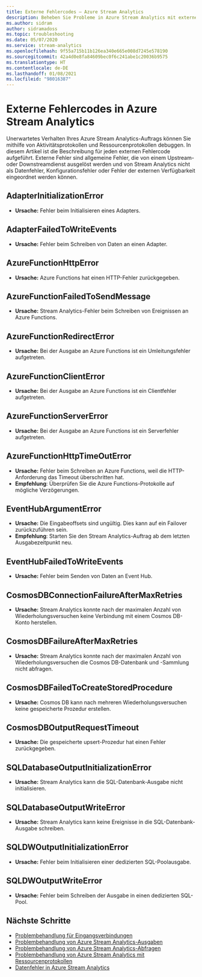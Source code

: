 ```yaml
---
title: Externe Fehlercodes – Azure Stream Analytics
description: Beheben Sie Probleme in Azure Stream Analytics mit externen Fehlercodes.
ms.author: sidram
author: sidramadoss
ms.topic: troubleshooting
ms.date: 05/07/2020
ms.service: stream-analytics
ms.openlocfilehash: 9f55a715b11b126ea340e665e008d7245e578190
ms.sourcegitcommit: 42a4d0e8fa84609bec0f6c241abe1c20036b9575
ms.translationtype: HT
ms.contentlocale: de-DE
ms.lasthandoff: 01/08/2021
ms.locfileid: "98016387"
---
```

# <a name="azure-stream-analytics-external-error-codes"></a>Externe Fehlercodes in Azure Stream Analytics

Unerwartetes Verhalten Ihres Azure Stream Analytics-Auftrags können Sie mithilfe von Aktivitätsprotokollen und Ressourcenprotokollen debuggen. In diesem Artikel ist die Beschreibung für jeden externen Fehlercode aufgeführt. Externe Fehler sind allgemeine Fehler, die von einem Upstream- oder Downstreamdienst ausgelöst werden und von Stream Analytics nicht als Datenfehler, Konfigurationsfehler oder Fehler der externen Verfügbarkeit eingeordnet werden können.

## <a name="adapterinitializationerror"></a>AdapterInitializationError

* **Ursache:** Fehler beim Initialisieren eines Adapters.

## <a name="adapterfailedtowriteevents"></a>AdapterFailedToWriteEvents

* **Ursache:** Fehler beim Schreiben von Daten an einen Adapter.

## <a name="azurefunctionhttperror"></a>AzureFunctionHttpError

* **Ursache:** Azure Functions hat einen HTTP-Fehler zurückgegeben.

## <a name="azurefunctionfailedtosendmessage"></a>AzureFunctionFailedToSendMessage

* **Ursache:** Stream Analytics-Fehler beim Schreiben von Ereignissen an Azure Functions.

## <a name="azurefunctionredirecterror"></a>AzureFunctionRedirectError

* **Ursache:** Bei der Ausgabe an Azure Functions ist ein Umleitungsfehler aufgetreten.

## <a name="azurefunctionclienterror"></a>AzureFunctionClientError

* **Ursache:** Bei der Ausgabe an Azure Functions ist ein Clientfehler aufgetreten.

## <a name="azurefunctionservererror"></a>AzureFunctionServerError

* **Ursache:** Bei der Ausgabe an Azure Functions ist ein Serverfehler aufgetreten.

## <a name="azurefunctionhttptimeouterror"></a>AzureFunctionHttpTimeOutError

* **Ursache:** Fehler beim Schreiben an Azure Functions, weil die HTTP-Anforderung das Timeout überschritten hat. 
* **Empfehlung**: Überprüfen Sie die Azure Functions-Protokolle auf mögliche Verzögerungen.

## <a name="eventhubargumenterror"></a>EventHubArgumentError

* **Ursache:** Die Eingabeoffsets sind ungültig. Dies kann auf ein Failover zurückzuführen sein.
* **Empfehlung**: Starten Sie den Stream Analytics-Auftrag ab dem letzten Ausgabezeitpunkt neu.

## <a name="eventhubfailedtowriteevents"></a>EventHubFailedToWriteEvents

* **Ursache:** Fehler beim Senden von Daten an Event Hub.

## <a name="cosmosdbconnectionfailureaftermaxretries"></a>CosmosDBConnectionFailureAfterMaxRetries

* **Ursache:** Stream Analytics konnte nach der maximalen Anzahl von Wiederholungsversuchen keine Verbindung mit einem Cosmos DB-Konto herstellen.

## <a name="cosmosdbfailureaftermaxretries"></a>CosmosDBFailureAfterMaxRetries

* **Ursache:** Stream Analytics konnte nach der maximalen Anzahl von Wiederholungsversuchen die Cosmos DB-Datenbank und -Sammlung nicht abfragen.

## <a name="cosmosdbfailedtocreatestoredprocedure"></a>CosmosDBFailedToCreateStoredProcedure

* **Ursache:** Cosmos DB kann nach mehreren Wiederholungsversuchen keine gespeicherte Prozedur erstellen.

## <a name="cosmosdboutputrequesttimeout"></a>CosmosDBOutputRequestTimeout

* **Ursache:** Die gespeicherte upsert-Prozedur hat einen Fehler zurückgegeben. 

## <a name="sqldatabaseoutputinitializationerror"></a>SQLDatabaseOutputInitializationError

* **Ursache:** Stream Analytics kann die SQL-Datenbank-Ausgabe nicht initialisieren.

## <a name="sqldatabaseoutputwriteerror"></a>SQLDatabaseOutputWriteError

* **Ursache:** Stream Analytics kann keine Ereignisse in die SQL-Datenbank-Ausgabe schreiben.

## <a name="sqldwoutputinitializationerror"></a>SQLDWOutputInitializationError

* **Ursache:** Fehler beim Initialisieren einer dedizierten SQL-Poolausgabe.

## <a name="sqldwoutputwriteerror"></a>SQLDWOutputWriteError

* **Ursache:** Fehler beim Schreiben der Ausgabe in einen dedizierten SQL-Pool.

## <a name="next-steps"></a>Nächste Schritte

* [Problembehandlung für Eingangsverbindungen](stream-analytics-troubleshoot-input.md)
* [Problembehandlung von Azure Stream Analytics-Ausgaben](stream-analytics-troubleshoot-output.md)
* [Problembehandlung von Azure Stream Analytics-Abfragen](stream-analytics-troubleshoot-query.md)
* [Problembehandlung von Azure Stream Analytics mit Ressourcenprotokollen](stream-analytics-job-diagnostic-logs.md)
* [Datenfehler in Azure Stream Analytics](data-errors.md)
